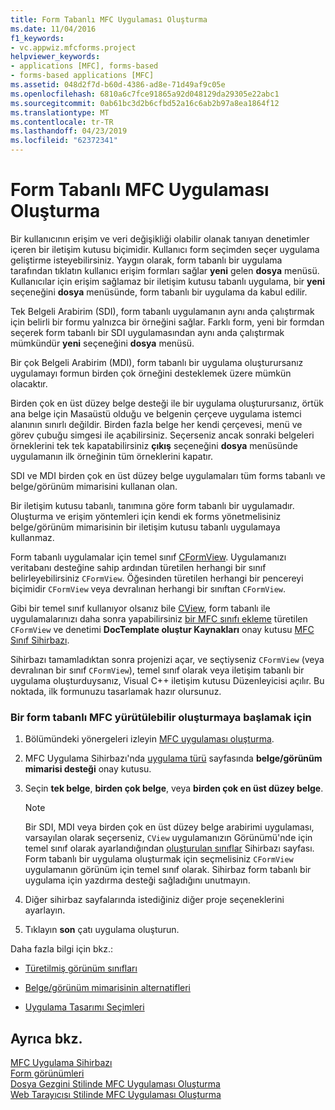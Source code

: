 ```yaml
---
title: Form Tabanlı MFC Uygulaması Oluşturma
ms.date: 11/04/2016
f1_keywords:
- vc.appwiz.mfcforms.project
helpviewer_keywords:
- applications [MFC], forms-based
- forms-based applications [MFC]
ms.assetid: 048d2f7d-b60d-4386-ad8e-71d49af9c05e
ms.openlocfilehash: 6810a6c7fce91865a92d048129da29305e22abc1
ms.sourcegitcommit: 0ab61bc3d2b6cfbd52a16c6ab2b97a8ea1864f12
ms.translationtype: MT
ms.contentlocale: tr-TR
ms.lasthandoff: 04/23/2019
ms.locfileid: "62372341"
---
```

# <a name="creating-a-forms-based-mfc-application"></a>Form Tabanlı MFC Uygulaması Oluşturma

Bir kullanıcının erişim ve veri değişikliği olabilir olanak tanıyan denetimler içeren bir iletişim kutusu biçimidir. Kullanıcı form seçimden seçer uygulama geliştirme isteyebilirsiniz. Yaygın olarak, form tabanlı bir uygulama tarafından tıklatın kullanıcı erişim formları sağlar **yeni** gelen **dosya** menüsü. Kullanıcılar için erişim sağlamaz bir iletişim kutusu tabanlı uygulama, bir **yeni** seçeneğini **dosya** menüsünde, form tabanlı bir uygulama da kabul edilir.

Tek Belgeli Arabirim (SDI), form tabanlı uygulamanın aynı anda çalıştırmak için belirli bir formu yalnızca bir örneğini sağlar. Farklı form, yeni bir formdan seçerek form tabanlı bir SDI uygulamasından aynı anda çalıştırmak mümkündür **yeni** seçeneğini **dosya** menüsü.

Bir çok Belgeli Arabirim (MDI), form tabanlı bir uygulama oluşturursanız uygulamayı formun birden çok örneğini desteklemek üzere mümkün olacaktır.

Birden çok en üst düzey belge desteği ile bir uygulama oluşturursanız, örtük ana belge için Masaüstü olduğu ve belgenin çerçeve uygulama istemci alanının sınırlı değildir. Birden fazla belge her kendi çerçevesi, menü ve görev çubuğu simgesi ile açabilirsiniz. Seçerseniz ancak sonraki belgeleri örneklerini tek tek kapatabilirsiniz **çıkış** seçeneğini **dosya** menüsünde uygulamanın ilk örneğinin tüm örneklerini kapatır.

SDI ve MDI birden çok en üst düzey belge uygulamaları tüm forms tabanlı ve belge/görünüm mimarisini kullanan olan.

Bir iletişim kutusu tabanlı, tanımına göre form tabanlı bir uygulamadır. Oluşturma ve erişim yöntemleri için kendi ek forms yönetmelisiniz belge/görünüm mimarisinin bir iletişim kutusu tabanlı uygulamaya kullanmaz.

Form tabanlı uygulamalar için temel sınıf [CFormView](../../mfc/reference/cformview-class.md). Uygulamanızı veritabanı desteğine sahip ardından türetilen herhangi bir sınıf belirleyebilirsiniz `CFormView`. Öğesinden türetilen herhangi bir pencereyi biçimidir `CFormView` veya devralınan herhangi bir sınıftan `CFormView`.

Gibi bir temel sınıf kullanıyor olsanız bile [CView](../../mfc/reference/cview-class.md), form tabanlı ile uygulamalarınızı daha sonra yapabilirsiniz [bir MFC sınıfı ekleme](../../mfc/reference/adding-an-mfc-class.md) türetilen `CFormView` ve denetimi **DocTemplate oluştur Kaynakları** onay kutusu [MFC Sınıf Sihirbazı](../../mfc/reference/document-template-strings-mfc-add-class-wizard.md).

Sihirbazı tamamladıktan sonra projenizi açar, ve seçtiyseniz `CFormView` (veya devralınan bir sınıf `CFormView`), temel sınıf olarak veya iletişim tabanlı bir uygulama oluşturduysanız, Visual C++ iletişim kutusu Düzenleyicisi açılır. Bu noktada, ilk formunuzu tasarlamak hazır olursunuz.

### <a name="to-begin-creating-a-forms-based-mfc-executable"></a>Bir form tabanlı MFC yürütülebilir oluşturmaya başlamak için

1. Bölümündeki yönergeleri izleyin [MFC uygulaması oluşturma](../../mfc/reference/creating-an-mfc-application.md).

1. MFC Uygulama Sihirbazı'nda [uygulama türü](../../mfc/reference/application-type-mfc-application-wizard.md) sayfasında **belge/görünüm mimarisi desteği** onay kutusu.

1. Seçin **tek belge**, **birden çok belge**, veya **birden çok en üst düzey belge**.

    > [!NOTE]
    >  Bir SDI, MDI veya birden çok en üst düzey belge arabirimi uygulaması, varsayılan olarak seçerseniz, `CView` uygulamanızın Görünümü'nde için temel sınıf olarak ayarlandığından [oluşturulan sınıflar](../../mfc/reference/generated-classes-mfc-application-wizard.md) Sihirbazı sayfası. Form tabanlı bir uygulama oluşturmak için seçmelisiniz `CFormView` uygulamanın görünüm için temel sınıf olarak. Sihirbaz form tabanlı bir uygulama için yazdırma desteği sağladığını unutmayın.

1. Diğer sihirbaz sayfalarında istediğiniz diğer proje seçeneklerini ayarlayın.

1. Tıklayın **son** çatı uygulama oluşturun.

Daha fazla bilgi için bkz.:

- [Türetilmiş görünüm sınıfları](../../mfc/derived-view-classes-available-in-mfc.md)

- [Belge/görünüm mimarisinin alternatifleri](../../mfc/alternatives-to-the-document-view-architecture.md)

- [Uygulama Tasarımı Seçimleri](../../mfc/application-design-choices.md)

## <a name="see-also"></a>Ayrıca bkz.

[MFC Uygulama Sihirbazı](../../mfc/reference/mfc-application-wizard.md)<br/>
[Form görünümleri](../../mfc/form-views-mfc.md)<br/>
[Dosya Gezgini Stilinde MFC Uygulaması Oluşturma](../../mfc/reference/creating-a-file-explorer-style-mfc-application.md)<br/>
[Web Tarayıcısı Stilinde MFC Uygulaması Oluşturma](../../mfc/reference/creating-a-web-browser-style-mfc-application.md)
